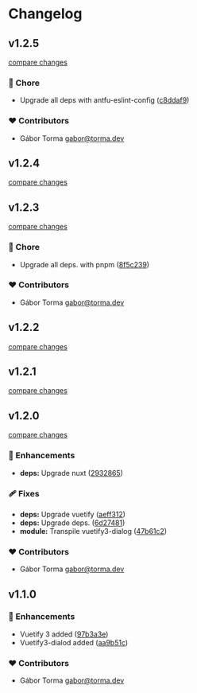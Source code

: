 # Changelog


## v1.2.5

[compare changes](https://github.com/GaborTorma/nuxt-vuetify3-dialog/compare/v1.2.4...v1.2.5)

### 🏡 Chore

- Upgrade all deps with antfu-eslint-config ([c8ddaf9](https://github.com/GaborTorma/nuxt-vuetify3-dialog/commit/c8ddaf9))

### ❤️ Contributors

- Gábor Torma <gabor@torma.dev>

## v1.2.4

[compare changes](https://github.com/GaborTorma/nuxt-vuetify3-dialog/compare/v1.2.3...v1.2.4)

## v1.2.3

[compare changes](https://github.com/GaborTorma/nuxt-vuetify3-dialog/compare/v1.2.2...v1.2.3)

### 🏡 Chore

- Upgrade all deps. with pnpm ([8f5c239](https://github.com/GaborTorma/nuxt-vuetify3-dialog/commit/8f5c239))

### ❤️ Contributors

- Gábor Torma <gabor@torma.dev>

## v1.2.2

[compare changes](https://github.com/GaborTorma/nuxt-vuetify3-dialog/compare/v1.2.1...v1.2.2)

## v1.2.1

[compare changes](https://github.com/GaborTorma/nuxt-vuetify3-dialog/compare/v1.2.0...v1.2.1)

## v1.2.0

[compare changes](https://github.com/GaborTorma/nuxt-vuetify3-dialog/compare/v1.1.0...v1.2.0)

### 🚀 Enhancements

- **deps:** Upgrade nuxt ([2932865](https://github.com/GaborTorma/nuxt-vuetify3-dialog/commit/2932865))

### 🩹 Fixes

- **deps:** Upgrade vuetify ([aeff312](https://github.com/GaborTorma/nuxt-vuetify3-dialog/commit/aeff312))
- **deps:** Upgrade deps. ([6d27481](https://github.com/GaborTorma/nuxt-vuetify3-dialog/commit/6d27481))
- **module:** Transpile vuetify3-dialog ([47b61c2](https://github.com/GaborTorma/nuxt-vuetify3-dialog/commit/47b61c2))

### ❤️ Contributors

- Gábor Torma <gabor@torma.dev>

## v1.1.0


### 🚀 Enhancements

- Vuetify 3 added ([97b3a3e](https://github.com/GaborTorma/nuxt-vuetify3-dialog/commit/97b3a3e))
- Vuetify3-dialod added ([aa9b51c](https://github.com/GaborTorma/nuxt-vuetify3-dialog/commit/aa9b51c))

### ❤️ Contributors

- Gábor Torma <gabor@torma.dev>

